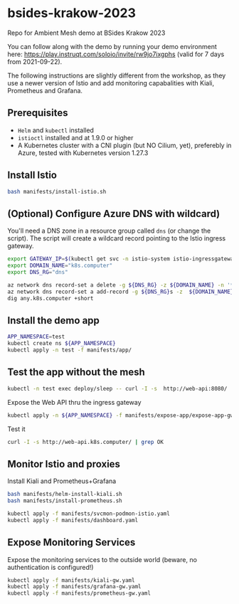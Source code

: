 # bsides-krakow-2023
Repo for Ambient Mesh demo at BSides Krakow 2023

You can follow along with the demo by running your demo environment here: https://play.instruqt.com/soloio/invite/rw9jo7ixgphs (valid for 7 days from 2021-09-22).

The following instructions are slightly different from the workshop, as they use a newer version of Istio and add monitoring capabalities with Kiali, Prometheus and Grafana.

## Prerequisites

- `Helm` and `kubectl` installed
- `istioctl` installed and at 1.9.0 or higher
- A Kubernetes cluster with a CNI plugin (but NO Cilium, yet), preferebly in Azure, tested with Kubernetes version 1.27.3
  
## Install Istio

```bash
bash manifests/install-istio.sh
```

## (Optional) Configure Azure DNS with wildcard)

You'll need a DNS zone in a resource group called `dns` (or change the script). The script will create a wildcard record pointing to the Istio ingress gateway.

```bash
export GATEWAY_IP=$(kubectl get svc -n istio-system istio-ingressgateway -ojsonpath='{.status.loadBalancer.ingress[0].ip}')
export DOMAIN_NAME="k8s.computer"
export DNS_RG="dns"

az network dns record-set a delete -g ${DNS_RG} -z ${DOMAIN_NAME} -n '*' -y
az network dns record-set a add-record -g ${DNS_RG}s -z  ${DOMAIN_NAME} -n '*' -a $GATEWAY_IP
dig any.k8s.computer +short
```

## Install the demo app

```bash
APP_NAMESPACE=test
kubectl create ns ${APP_NAMESPACE}
kubectl apply -n test -f manifests/app/
```
## Test the app without the mesh

```bash
kubectl -n test exec deploy/sleep -- curl -I -s  http://web-api:8080/ | grep OK
```

Expose the Web API thru the ingress gateway

```bash
kubectl apply -n ${APP_NAMESPACE} -f manifests/expose-app/expose-app-gw.yaml
```

Test it

```bash
curl -I -s http://web-api.k8s.computer/ | grep OK
```


## Monitor Istio and proxies

Install Kiali and Prometheus+Grafana

```bash
bash manifests/helm-install-kiali.sh
bash manifests/install-prometheus.sh

```

```bash
kubectl apply -f manifests/svcmon-podmon-istio.yaml
kubectl apply -f manifests/dashboard.yaml

```

## Expose Monitoring Services
Expose the monitoring services to the outside world (beware, no authentication is configured!)

```bash
kubectl apply -f manifests/kiali-gw.yaml
kubectl apply -f manifests/grafana-gw.yaml
kubectl apply -f manifests/prometheus-gw.yaml
```